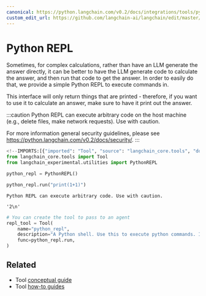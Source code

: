 ```yaml
---
canonical: https://python.langchain.com/v0.2/docs/integrations/tools/python/
custom_edit_url: https://github.com/langchain-ai/langchain/edit/master/docs/docs/integrations/tools/python.ipynb
---
```


# Python REPL

Sometimes, for complex calculations, rather than have an LLM generate the answer directly, it can be better to have the LLM generate code to calculate the answer, and then run that code to get the answer. In order to easily do that, we provide a simple Python REPL to execute commands in.

This interface will only return things that are printed - therefore, if you want to use it to calculate an answer, make sure to have it print out the answer.


:::caution
Python REPL can execute arbitrary code on the host machine (e.g., delete files, make network requests). Use with caution.

For more information general security guidelines, please see https://python.langchain.com/v0.2/docs/security/.
:::


```python
<!--IMPORTS:[{"imported": "Tool", "source": "langchain_core.tools", "docs": "https://api.python.langchain.com/en/latest/tools/langchain_core.tools.simple.Tool.html", "title": "Python REPL"}, {"imported": "PythonREPL", "source": "langchain_experimental.utilities", "docs": "https://api.python.langchain.com/en/latest/utilities/langchain_experimental.utilities.python.PythonREPL.html", "title": "Python REPL"}]-->
from langchain_core.tools import Tool
from langchain_experimental.utilities import PythonREPL
```


```python
python_repl = PythonREPL()
```


```python
python_repl.run("print(1+1)")
```
```output
Python REPL can execute arbitrary code. Use with caution.
```


```output
'2\n'
```



```python
# You can create the tool to pass to an agent
repl_tool = Tool(
    name="python_repl",
    description="A Python shell. Use this to execute python commands. Input should be a valid python command. If you want to see the output of a value, you should print it out with `print(...)`.",
    func=python_repl.run,
)
```


## Related

- Tool [conceptual guide](/docs/concepts/#tools)
- Tool [how-to guides](/docs/how_to/#tools)